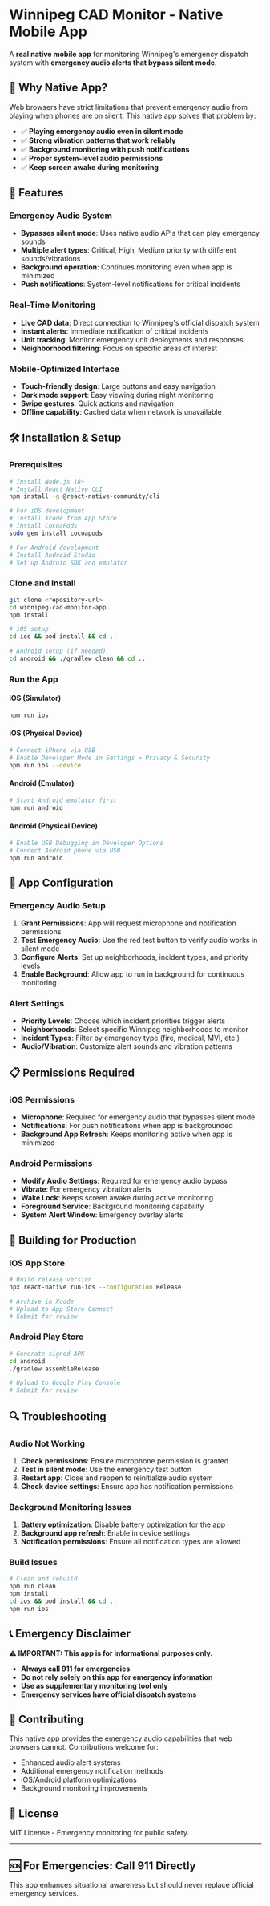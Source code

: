 # Winnipeg CAD Monitor - Native Mobile App

A **real native mobile app** for monitoring Winnipeg's emergency dispatch system with **emergency audio alerts that bypass silent mode**.

## 🚨 **Why Native App?**

Web browsers have strict limitations that prevent emergency audio from playing when phones are on silent. This native app solves that problem by:

- ✅ **Playing emergency audio even in silent mode**
- ✅ **Strong vibration patterns that work reliably**
- ✅ **Background monitoring with push notifications**
- ✅ **Proper system-level audio permissions**
- ✅ **Keep screen awake during monitoring**

## 📱 **Features**

### **Emergency Audio System**
- **Bypasses silent mode**: Uses native audio APIs that can play emergency sounds
- **Multiple alert types**: Critical, High, Medium priority with different sounds/vibrations
- **Background operation**: Continues monitoring even when app is minimized
- **Push notifications**: System-level notifications for critical incidents

### **Real-Time Monitoring**
- **Live CAD data**: Direct connection to Winnipeg's official dispatch system
- **Instant alerts**: Immediate notification of critical incidents
- **Unit tracking**: Monitor emergency unit deployments and responses
- **Neighborhood filtering**: Focus on specific areas of interest

### **Mobile-Optimized Interface**
- **Touch-friendly design**: Large buttons and easy navigation
- **Dark mode support**: Easy viewing during night monitoring
- **Swipe gestures**: Quick actions and navigation
- **Offline capability**: Cached data when network is unavailable

## 🛠️ **Installation & Setup**

### **Prerequisites**
```bash
# Install Node.js 18+
# Install React Native CLI
npm install -g @react-native-community/cli

# For iOS development
# Install Xcode from App Store
# Install CocoaPods
sudo gem install cocoapods

# For Android development
# Install Android Studio
# Set up Android SDK and emulator
```

### **Clone and Install**
```bash
git clone <repository-url>
cd winnipeg-cad-monitor-app
npm install

# iOS setup
cd ios && pod install && cd ..

# Android setup (if needed)
cd android && ./gradlew clean && cd ..
```

### **Run the App**

#### **iOS (Simulator)**
```bash
npm run ios
```

#### **iOS (Physical Device)**
```bash
# Connect iPhone via USB
# Enable Developer Mode in Settings > Privacy & Security
npm run ios --device
```

#### **Android (Emulator)**
```bash
# Start Android emulator first
npm run android
```

#### **Android (Physical Device)**
```bash
# Enable USB Debugging in Developer Options
# Connect Android phone via USB
npm run android
```

## 🔧 **App Configuration**

### **Emergency Audio Setup**
1. **Grant Permissions**: App will request microphone and notification permissions
2. **Test Emergency Audio**: Use the red test button to verify audio works in silent mode
3. **Configure Alerts**: Set up neighborhoods, incident types, and priority levels
4. **Enable Background**: Allow app to run in background for continuous monitoring

### **Alert Settings**
- **Priority Levels**: Choose which incident priorities trigger alerts
- **Neighborhoods**: Select specific Winnipeg neighborhoods to monitor
- **Incident Types**: Filter by emergency type (fire, medical, MVI, etc.)
- **Audio/Vibration**: Customize alert sounds and vibration patterns

## 📋 **Permissions Required**

### **iOS Permissions**
- **Microphone**: Required for emergency audio that bypasses silent mode
- **Notifications**: For push notifications when app is backgrounded
- **Background App Refresh**: Keeps monitoring active when app is minimized

### **Android Permissions**
- **Modify Audio Settings**: Required for emergency audio bypass
- **Vibrate**: For emergency vibration alerts
- **Wake Lock**: Keeps screen awake during active monitoring
- **Foreground Service**: Background monitoring capability
- **System Alert Window**: Emergency overlay alerts

## 🚀 **Building for Production**

### **iOS App Store**
```bash
# Build release version
npx react-native run-ios --configuration Release

# Archive in Xcode
# Upload to App Store Connect
# Submit for review
```

### **Android Play Store**
```bash
# Generate signed APK
cd android
./gradlew assembleRelease

# Upload to Google Play Console
# Submit for review
```

## 🔍 **Troubleshooting**

### **Audio Not Working**
1. **Check permissions**: Ensure microphone permission is granted
2. **Test in silent mode**: Use the emergency test button
3. **Restart app**: Close and reopen to reinitialize audio system
4. **Check device settings**: Ensure app has notification permissions

### **Background Monitoring Issues**
1. **Battery optimization**: Disable battery optimization for the app
2. **Background app refresh**: Enable in device settings
3. **Notification permissions**: Ensure all notification types are allowed

### **Build Issues**
```bash
# Clean and rebuild
npm run clean
npm install
cd ios && pod install && cd ..
npm run ios
```

## 📞 **Emergency Disclaimer**

**⚠️ IMPORTANT: This app is for informational purposes only.**

- **Always call 911 for emergencies**
- **Do not rely solely on this app for emergency information**
- **Use as supplementary monitoring tool only**
- **Emergency services have official dispatch systems**

## 🤝 **Contributing**

This native app provides the emergency audio capabilities that web browsers cannot. Contributions welcome for:

- Enhanced audio alert systems
- Additional emergency notification methods
- iOS/Android platform optimizations
- Background monitoring improvements

## 📄 **License**

MIT License - Emergency monitoring for public safety.

---

## 🆘 **For Emergencies: Call 911 Directly**

This app enhances situational awareness but should never replace official emergency services.
